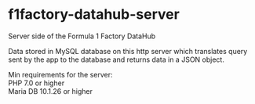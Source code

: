 # f1factory-datahub-server
Server side of the Formula 1 Factory DataHub 

Data stored in MySQL database on this http server which translates query sent by the app to the database and returns data in a JSON object.  

Min requirements for the server:  
PHP 7.0 or higher  
Maria DB 10.1.26 or higher

